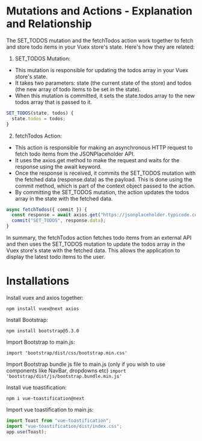 # Mutations and Actions - Explanation and Relationship

The SET_TODOS mutation and the fetchTodos action work together to fetch and store todo items in your Vuex store's state. Here's how they are related:

1. SET_TODOS Mutation:

- This mutation is responsible for updating the todos array in your Vuex store's state.
- It takes two parameters: state (the current state of the store) and todos (the new array of todo items to be set in the state).
- When this mutation is committed, it sets the state.todos array to the new todos array that is passed to it.

```javascript
SET_TODOS(state, todos) {
  state.todos = todos;
}
```

2. fetchTodos Action:

- This action is responsible for making an asynchronous HTTP request to fetch todo items from the JSONPlaceholder API.
- It uses the axios.get method to make the request and waits for the response using the await keyword.
- Once the response is received, it commits the SET_TODOS mutation with the fetched data (response.data) as the payload. This is done using the commit method, which is part of the context object passed to the action.
- By committing the SET_TODOS mutation, the action updates the todos array in the state with the fetched data.

```javascript
async fetchTodos({ commit }) {
  const response = await axios.get("https://jsonplaceholder.typicode.com/todos");
  commit("SET_TODOS", response.data);
}
```

In summary, the fetchTodos action fetches todo items from an external API and then uses the SET_TODOS mutation to update the todos array in the Vuex store's state with the fetched data. This allows the application to display the latest todo items to the user.


# Installations

Install vuex and axios together:

`npm install vuex@next axios`

Install Bootstrap:

`npm install bootstrap@5.3.0`

Import Bootstrap to main.js:

`import 'bootstrap/dist/css/bootstrap.min.css'`

Import Bootstrap bundle js file to main.js (only if you wish to use components like NavBar, dropdowns etc)
`import 'bootstrap/dist/js/bootstrap.bundle.min.js'`

Install vue toastification:

`npm i vue-toastification@next`

Import vue toastification to main.js:

```javascript
import Toast from "vue-toastification";
import "vue-toastification/dist/index.css";
app.use(Toast);
```